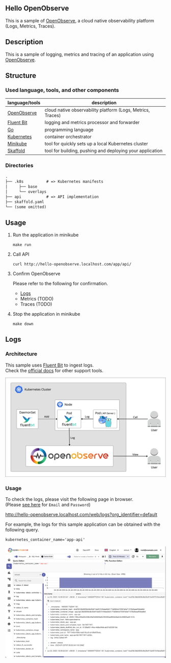 Hello OpenObserve
---

This is a sample of [OpenObserve](https://openobserve.ai/), a cloud native observability platform (Logs, Metrics, Traces).


## Description

This is a sample of logging, metrics and tracing of an application using [OpenObserve](https://openobserve.ai/).


## Structure

### Used language, tools, and other components

| language/tools                                 | description                                                 |
|------------------------------------------------|-------------------------------------------------------------|
| [OpenObserve](https://openobserve.ai/)         | cloud native observability platform (Logs, Metrics, Traces) |
| [Fluent Bit](https://fluentbit.io/)            | logging and metrics processor and forwarder                 |
| [Go](https://github.com/golang/go)             | programming language                                        |
| [Kubernetes](https://kubernetes.io/)           | container orchestrator                                      |
| [Minikube](https://minikube.sigs.k8s.io/docs/) | tool for quickly sets up a local Kubernetes cluster         |
| [Skaffold](https://skaffold.dev/)              | tool for building, pushing and deploying your application   |

### Directories

```
.
├── .k8s          # => Kubernetes manifests
│     ├── base
│     └── overlays
├── api           # => API implementation
├── skaffold.yaml
└── (some omitted)
```


## Usage

1. Run the application in minikube

    ```shell
    make run
    ```

2. Call API

   ```shell
   curl http://hello-openobserve.localhost.com/app/api/
   ```

3. Confirm OpenObserve

   Please refer to the following for confirmation.

   - [Logs](https://github.com/hyorimitsu/hello-openobserve/blob/main/README.md#logs)
   - Metrics (TODO)
   - Traces (TODO)

4. Stop the application in minikube

    ```shell
    make down
    ```


## Logs

### Architecture

This sample uses [Fluent Bit](https://fluentbit.io/) to ingest logs.  
Check the [official docs](https://openobserve.ai/docs/ingestion/logs/) for other support tools.

![logs_architecture](https://github.com/hyorimitsu/hello-openobserve/blob/main/docs/img/logs_architecture.png)

### Usage

To check the logs, please visit the following page in browser.  
(Please [see here](https://github.com/hyorimitsu/hello-openobserve/blob/main/.k8s/overlays/local/openobserve/configmap.yaml#L6-L7) for `Email` and `Password`)

http://hello-openobserve.localhost.com/web/logs?org_identifier=default

For example, the logs for this sample application can be obtained with the following query.

```shell
kubernetes_container_name='app-api'
```

![logs_ui](https://github.com/hyorimitsu/hello-openobserve/blob/main/docs/img/logs_ui.png)
